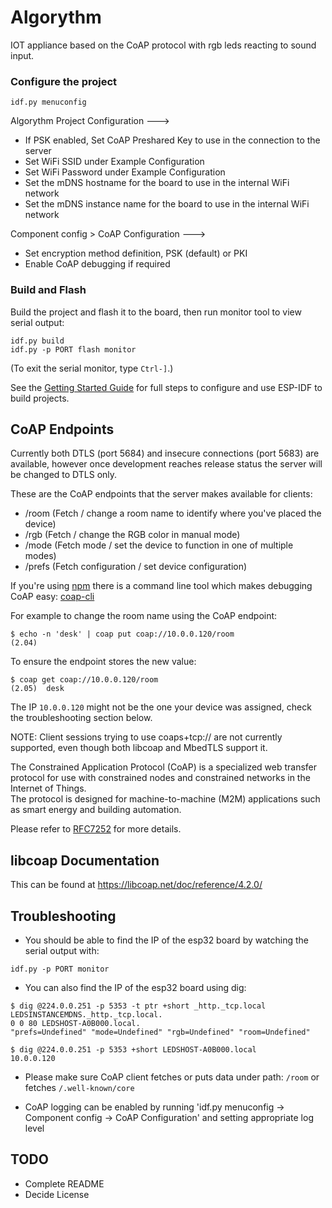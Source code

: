 
# Algorythm

IOT appliance based on the CoAP protocol with rgb leds reacting to sound input.

### Configure the project

```
idf.py menuconfig
```

Algorythm Project Configuration  --->
 * If PSK enabled, Set CoAP Preshared Key to use in the connection to the server
 * Set WiFi SSID under Example Configuration
 * Set WiFi Password under Example Configuration
 * Set the mDNS hostname for the board to use in the internal WiFi network
 * Set the mDNS instance name for the board to use in the internal WiFi network

Component config > CoAP Configuration  --->
  
  * Set encryption method definition, PSK (default) or PKI
  * Enable CoAP debugging if required

### Build and Flash

Build the project and flash it to the board, then run monitor tool to view serial output:

```
idf.py build
idf.py -p PORT flash monitor
```

(To exit the serial monitor, type ``Ctrl-]``.)

See the [Getting Started Guide](https://docs.espressif.com/projects/esp-idf/en/latest/esp32/get-started/) for full steps to configure and use ESP-IDF to build projects.

## CoAP Endpoints

Currently both DTLS (port 5684) and insecure connections (port 5683) are available,
however once development reaches release status the server will be changed
to DTLS only.

These are the CoAP endpoints that the server makes available for clients:
 * /room (Fetch / change a room name to identify where you've placed the device)
 * /rgb (Fetch / change the RGB color in manual mode)
 * /mode (Fetch mode / set the device to function in one of multiple modes)
 * /prefs (Fetch configuration / set device configuration)

 If you're using [npm](https://docs.npmjs.com/cli/v7/configuring-npm/install) there is a 
command line tool which makes debugging CoAP easy: [coap-cli](https://www.npmjs.com/package/coap-cli)

For example to change the room name using the CoAP endpoint:
```
$ echo -n 'desk' | coap put coap://10.0.0.120/room
(2.04)
```
To ensure the endpoint stores the new value:
```
$ coap get coap://10.0.0.120/room
(2.05)  desk
```
The IP ``10.0.0.120`` might not be the one your device was assigned, check the troubleshooting section below.


NOTE: Client sessions trying to use coaps+tcp:// are not currently supported, even though both
libcoap and MbedTLS support it.

The Constrained Application Protocol (CoAP) is a specialized web transfer protocol for use with
constrained nodes and constrained networks in the Internet of Things.   
The protocol is designed for machine-to-machine (M2M) applications such as smart energy and
building automation.

Please refer to [RFC7252](https://www.rfc-editor.org/rfc/pdfrfc/rfc7252.txt.pdf) for more details.

## libcoap Documentation
This can be found at https://libcoap.net/doc/reference/4.2.0/

## Troubleshooting
* You should be able to find the IP of the esp32 board by watching the serial output with:
```
idf.py -p PORT monitor
```
* You can also find the IP of the esp32 board using dig:
```
$ dig @224.0.0.251 -p 5353 -t ptr +short _http._tcp.local
LEDSINSTANCEMDNS._http._tcp.local.
0 0 80 LEDSHOST-A0B000.local.
"prefs=Undefined" "mode=Undefined" "rgb=Undefined" "room=Undefined"
```

```
$ dig @224.0.0.251 -p 5353 +short LEDSHOST-A0B000.local
10.0.0.120
```


* Please make sure CoAP client fetches or puts data under path: `/room` or
fetches `/.well-known/core`

* CoAP logging can be enabled by running 'idf.py menuconfig -> Component config -> CoAP Configuration' and setting appropriate log level

## TODO
* Complete README
* Decide License
